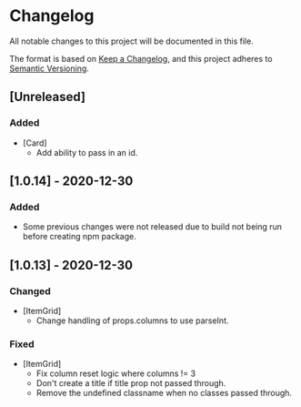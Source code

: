 # Changelog
All notable changes to this project will be documented in this file.

The format is based on [Keep a Changelog](https://keepachangelog.com/en/1.0.0/),
and this project adheres to [Semantic Versioning](https://semver.org/spec/v2.0.0.html).

## [Unreleased]
### Added

 - [Card]
   * Add ability to pass in an id.

## [1.0.14] - 2020-12-30
### Added

 - Some previous changes were not released due to build not being run before creating npm package.

## [1.0.13] - 2020-12-30
### Changed

 - [ItemGrid]
   * Change handling of props.columns to use parseInt.

### Fixed

 - [ItemGrid] 
   * Fix column reset logic where columns != 3
   * Don't create a title if title prop not passed through.
   * Remove the undefined classname when no classes passed through.

